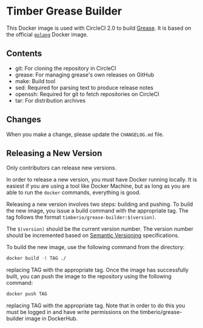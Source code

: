 # Timber Grease Builder

This Docker image is used with CircleCI 2.0 to build
[Grease](https://github.com/timberio/grease). It is based on the official
[`golang`](https://hub.docker.com/_/golang/) Docker image.

## Contents

  - git: For cloning the repository in CircleCI
  - grease: For managing grease's own releases on GitHub
  - make: Build tool
  - sed: Required for parsing text to produce release notes
  - openssh: Required for git to fetch repositories on CircleCI
  - tar: For distribution archives

## Changes

When you make a change, please update the `CHANGELOG.md` file.

## Releasing a New Version

Only contributors can release new versions.

In order to release a new version, you must have Docker running locally. It is
easiest if you are using a tool like Docker Machine, but as long as you are able
to run the `docker` commands, everything is good.

Releasing a new version involves two steps: building and pushing. To build the
new image, you issue a build command with the appropriate tag. The tag follows
the format `timberio/grease-builder:$(version)`.

The `$(version)` should be the current version number. The version number should
be incremented based on [Semantic Versioning](http://semver.org/)
specifications.

To build the new image, use the following command from the directory:

```bash
docker build -t TAG ./
```

replacing TAG with the appropriate tag. Once the image has successfully built,
you can push the image to the repository using the following command:

```bash
docker push TAG
```

replacing TAG with the appropriate tag. Note that in order to do this you must
be logged in and have write permissions on the timberio/grease-builder image in
DockerHub.

